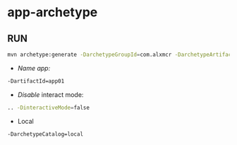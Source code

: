 # app-archetype

## RUN

```bash
mvn archetype:generate -DarchetypeGroupId=com.alxmcr -DarchetypeArtifactId=app-archetype -DarchetypeVersion=1.0 -DgroupId=com.union -Dversion=1.0 -DinteractiveMode=false -DarchetypeCatalog=local -DartifactId=app01
```

- *Name app:*

```bash
-DartifactId=app01
```

- *Disable* interact mode:

```bash
.. -DinteractiveMode=false
```

- Local

```bash
-DarchetypeCatalog=local
```